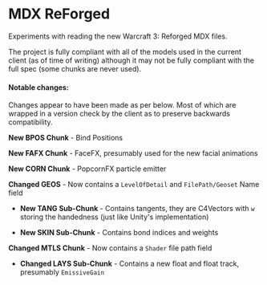 # MDX ReForged

Experiments with reading the new Warcraft 3: Reforged MDX files. 

The project is fully compliant with all of the models used in the current client (as of time of writing) although it may not be fully compliant with the full spec (some chunks are never used).

#### Notable changes:

Changes appear to have been made as per below. Most of which are wrapped in a version check by the client as to preserve backwards compatibility.

**New BPOS Chunk** - Bind Positions

**New FAFX Chunk** - FaceFX, presumably used for the new facial animations

**New CORN Chunk** - PopcornFX particle emitter

**Changed GEOS** - Now contains a `LevelOfDetail` and `FilePath/Geoset` Name field

- **New TANG Sub-Chunk** - Contains tangents, they are C4Vectors with `w` storing the handedness (just like Unity's implementation)

- **New SKIN Sub-Chunk** - Contains bond indices and weights

**Changed MTLS Chunk** - Now contains a `Shader` file path field

- **Changed LAYS Sub-Chunk** - Contains a new float and float track, presumably `EmissiveGain`
